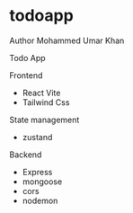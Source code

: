# todoapp
Author Mohammed Umar Khan

Todo App 

Frontend 
- React Vite
- Tailwind Css

State management 
- zustand

Backend
- Express
- mongoose
- cors
- nodemon 


